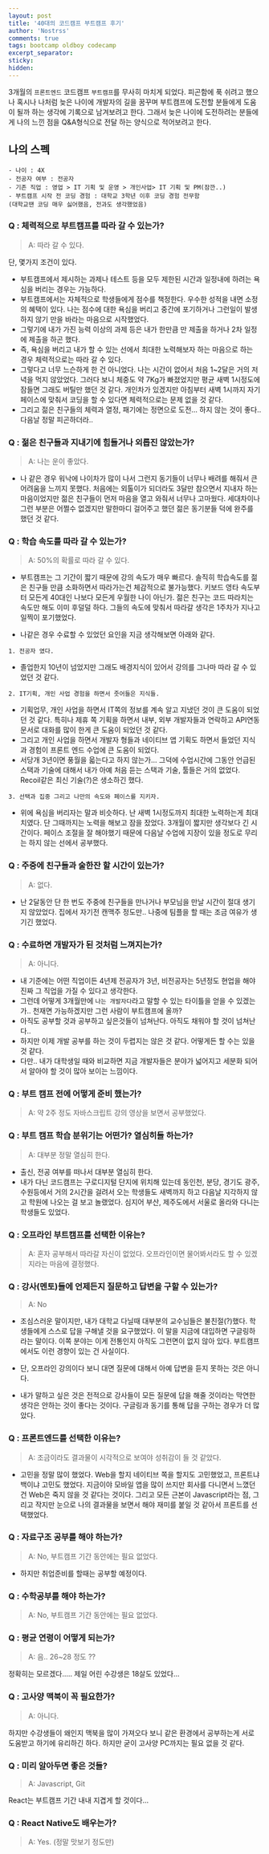 ```yaml
---
layout: post
title: '40대의 코드캠프 부트캠프 후기'
author: 'Nostrss'
comments: true
tags: bootcamp oldboy codecamp
excerpt_separator:
sticky:
hidden:
---
```


3개월의 `프론트엔드` 코드캠프 `부트캠프`를 무사히 마치게 되었다.
피곤함에 푹 쉬려고 했으나 혹시나 나처럼 늦은 나이에 개발자의 길을 꿈꾸며 부트캠프에 도전할 분들에게 도움이 될까 하는 생각에 기록으로 남겨보려고 한다. 그래서 늦은 나이에 도전하려는 분들에게 나의 느낀 점을 Q&A형식으로 전달 하는 양식으로 적어보려고 한다.

## 나의 스펙

```
- 나이 : 4X
- 전공자 여부 : 전공자
- 기존 직업 : 영업 > IT 기획 및 운영 > 개인사업> IT 기획 및 PM(잠깐..)
- 부트캠프 시작 전 코딩 경험 : 대학교 3학년 이후 코딩 경험 전무함
(대학교땐 코딩 매우 싫어했음, 전과도 생각했었음)
```

### Q : 체력적으로 부트캠프를 따라 갈 수 있는가?

> A: 따라 갈 수 있다.

단, 몇가지 조건이 있다.

- 부트캠프에서 제시하는 과제나 테스트 등을 모두 제한된 시간과 일정내에 하려는 욕심을 버리는 경우는 가능하다.
- 부트캠프에서는 자체적으로 학생들에게 점수를 책정한다. 우수한 성적을 내면 소정의 혜택이 있다. 나는 점수에 대한 욕심을 버리고 중간에 포기하거나 그런일이 발생하지 않기 만을 바라는 마음으로 시작했었다.
- 그렇기에 내가 가진 능력 이상의 과제 등은 내가 한만큼 만 제출을 하거나 2차 일정에 제출을 하곤 했다.
- 즉, 욕심을 버리고 내가 할 수 있는 선에서 최대한 노력해보자 하는 마음으로 하는 경우 체력적으로는 따라 갈 수 있다.
- 그렇다고 너무 느슨하게 한 건 아니었다. 나는 시간이 없어서 처음 1~2달은 거의 저녁을 먹지 않았었다. 그러다 보니 체중도 약 7Kg가 빠졌었지만 평균 새벽 1시정도에 잠들면 그래도 버틸만 했던 것 같다. 개인차가 있겠지만 아침부터 새벽 1시까지 자기 페이스에 맞춰서 코딩을 할 수 있다면 체력적으로는 문제 없을 것 같다.
- 그리고 젊은 친구들의 체력과 열정, 패기에는 정면으로 도전... 하지 않는 것이 좋다.. 다음날 정말 피곤하더라..

### Q : 젊은 친구들과 지내기에 힘들거나 외롭진 않았는가?

> A: 나는 운이 좋았다.

- 나 같은 경우 워낙에 나이차가 많이 나서 그런지 동기들이 너무나 배려를 해줘서 큰 어려움을 느끼지 못했다. 처음에는 외톨이가 되더라도 3달만 참으면서 지내자 하는 마음이었지만 젊은 친구들이 먼저 마음을 열고 와줘서 너무나 고마웠다. 세대차이나 그런 부분은 어쩔수 없겠지만 말한마디 걸어주고 했던 젊은 동기분들 덕에 완주를 했던 것 같다.

### Q : 학습 속도를 따라 갈 수 있는가?

> A: 50%의 확률로 따라 갈 수 있다.

- 부트캠프는 그 기간이 짧기 때문에 강의 속도가 매우 빠르다. 솔직히 학습속도를 젊은 친구들 만큼 소화하면서 따라가는건 체감적으로 불가능했다. 키보드 영타 속도부터 모든게 40대인 나보다 모든게 우월한 나이 아닌가. 젊은 친구는 코드 따라치는 속도만 해도 이미 후덜덜 하다. 그들의 속도에 맞춰서 따라갈 생각은 1주차가 지나고 일찍이 포기했었다.

- 나같은 경우 수료할 수 있었던 요인을 지금 생각해보면 아래와 같다.

`1. 전공자 였다.`

- 졸업한지 10년이 넘었지만 그래도 배경지식이 있어서 강의를 그나마 따라 갈 수 있었던 것 같다.

`2. IT기획, 개인 사업 경험을 하면서 줏어들은 지식들.`

- 기획업무, 개인 사업을 하면서 IT쪽의 정보를 계속 알고 지냈던 것이 큰 도움이 되었던 것 같다. 특히나 제휴 쪽 기획을 하면서 내부, 외부 개발자들과 연락하고 API연동 문서로 대화를 많이 한게 큰 도움이 되었던 것 같다.
- 그리고 개인 사업을 하면서 개발자 형들과 네이티브 앱 기획도 하면서 들었던 지식과 경험이 프론트 엔드 수업에 큰 도움이 되었다.
- 서당개 3년이면 풍월을 읇는다고 하지 않는가... 그덕에 수업시간에 그동안 언급된 스택과 기술에 대해서 내가 아예 처음 듣는 스택과 기술, 툴들은 거의 없었다. Recoil같은 최신 기술(?)은 생소하긴 했다.

`3. 선택과 집중 그리고 나만의 속도와 페이스를 지키자.`

- 위에 욕심을 버리자는 말과 비슷하다. 난 새벽 1시정도까지 최대한 노력하는게 최대치였다. 단 그때까지는 노력을 해보고 잠을 잤었다. 3개월이 짧지만 생각보다 긴 시간이다. 페이스 조절을 잘 해야했기 때문에 다음날 수업에 지장이 있을 정도로 무리는 하지 않는 선에서 공부했다.

### Q : 주중에 친구들과 술한잔 할 시간이 있는가?

> A: 없다.

- 난 2달동안 단 한 번도 주중에 친구들을 만나거나 부모님을 만날 시간이 절대 생기지 않았었다. 집에서 자기전 캔맥주 정도만.. 나중에 팀플을 할 때는 조금 여유가 생기긴 했었다.

### Q : 수료하면 개발자가 된 것처럼 느껴지는가?

> A: 아니다.

- 내 기준에는 어떤 직업이든 4년제 전공자가 3년, 비전공자는 5년정도 현업을 해야 진짜 그 직업을 가질 수 있다고 생각한다.
- 그런데 어떻게 3개월만에 `나는 개발자다`라고 말할 수 있는 타이틀을 얻을 수 있겠는가.. 천재면 가능하겠지만 그런 사람이 부트캠프에 올까?
- 아직도 공부할 것과 공부하고 싶은것들이 넘쳐난다. 아직도 채워야 할 것이 넘쳐난다..
- 하지만 이제 개발 공부를 하는 것이 두렵지는 않은 것 같다. 어떻게든 할 수는 있을 것 같다.
- 다만.. 내가 대학생일 때와 비교하면 지금 개발자들은 분야가 넓어지고 세분화 되어서 알아야 할 것이 많아 보이는 느낌이다.

### Q : 부트 캠프 전에 어떻게 준비 했는가?

> A: 약 2주 정도 자바스크립트 강의 영상을 보면서 공부했었다.

### Q : 부트 캠프 학습 분위기는 어떤가? 열심히들 하는가?

> A: 대부분 정말 열심히 한다.

- 출신, 전공 여부를 떠나서 대부분 열심히 한다.
- 내가 다닌 코드캠프는 구로디지털 단지에 위치해 있는데 동인천, 분당, 경기도 광주, 수원등에서 거의 2시간을 걸려서 오는 학생들도 새벽까지 하고 다음날 지각하지 않고 학원에 나오는 걸 보고 놀랬었다. 심지어 부산, 제주도에서 서울로 올라와 다니는 학생들도 있었다.

### Q : 오프라인 부트캠프를 선택한 이유는?

> A: 혼자 공부해서 따라갈 자신이 없었다. 오프라인이면 물어봐서라도 할 수 있겠지라는 마음에 결정했다.

### Q : 강사(멘토)들에 언제든지 질문하고 답변을 구할 수 있는가?

> A: No

- 조심스러운 말이지만, 내가 대학교 다닐때 대부분의 교수님들은 불친절(?)했다. 학생들에게 스스로 답을 구해낼 것을 요구했었다. 이 말을 지금에 대입하면 구글링하라는 말이다. 이쪽 분야는 이게 전통인지 아직도 그런면이 없지 않아 있다. 부트캠프에서도 이런 경향이 있는 건 사실이다.

- 단, 오프라인 강의이다 보니 대면 질문에 대해서 아예 답변을 듣지 못하는 것은 아니다.
- 내가 말하고 싶은 것은 전적으로 강사들이 모든 질문에 답을 해줄 것이라는 막연한 생각은 안하는 것이 좋다는 것이다. 구글링과 동기를 통해 답을 구하는 경우가 더 많았다.

### Q : 프론트엔드를 선택한 이유는?

> A: 조금이라도 결과물이 시각적으로 보여야 성취감이 들 것 같았다.

- 고민을 정말 많이 했었다. Web을 할지 네이티브 쪽을 할지도 고민했었고, 프론트냐 백이냐 고민도 했었다. 지금이야 모바일 앱을 많이 쓰지만 회사를 다니면서 느꼈던 건 Web은 죽지 않을 것 같다는 것이다. 그리고 모든 근본이 Javascript라는 점, 그리고 작지만 눈으로 나의 결과물을 보면서 해야 재미를 붙일 것 같아서 프론트를 선택했었다.

### Q : 자료구조 공부를 해야 하는가?

> A: No, 부트캠프 기간 동안에는 필요 없었다.

- 하지만 취업준비를 할때는 공부할 예정이다.

### Q : 수학공부를 해야 하는가?

> A: No, 부트캠프 기간 동안에는 필요 없었다.

### Q : 평균 연령이 어떻게 되는가?

> A: 음.. 26~28 정도 ??

정확히는 모르겠다..... 제일 어린 수강생은 18살도 있었다...

### Q : 고사양 맥북이 꼭 필요한가?

> A: 아니다.

하지만 수강생들이 왜인지 맥북을 많이 가져오다 보니 같은 환경에서 공부하는게 서로 도움받고 하기에 유리하긴 하다. 하지만 굳이 고사양 PC까지는 필요 없을 것 같다.

### Q : 미리 알아두면 좋은 것들?

> A: Javascript, Git

React는 부트캠프 기간 내내 지겹게 할 것이다...

### Q : React Native도 배우는가?

> A: Yes. (정말 맛보기 정도만)
